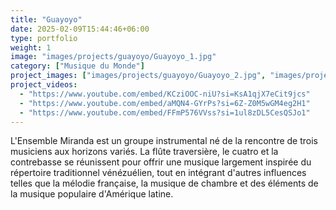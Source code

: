 ```yaml
---
title: "Guayoyo"
date: 2025-02-09T15:44:46+06:00
type: portfolio
weight: 1
image: "images/projects/guayoyo/Guayoyo_1.jpg"
category: ["Musique du Monde"]
project_images: ["images/projects/guayoyo/Guayoyo_2.jpg", "images/projects/guayoyo/Guayoyo_3.JPG"]
project_videos:
  - "https://www.youtube.com/embed/KCziOOC-niU?si=KsA1qjX7eCit9jcs"
  - "https://www.youtube.com/embed/aMQN4-GYrPs?si=6Z-Z0M5wGM4eg2H1"
  - "https://www.youtube.com/embed/FFmP576VVss?si=1ul8zDL5CesQSJo1"
---
```


L'Ensemble Miranda est un groupe instrumental né de la rencontre de trois musiciens aux horizons variés. La flûte traversière, le cuatro et la contrebasse se réunissent pour offrir une musique largement inspirée du répertoire traditionnel vénézuélien, tout en intégrant d'autres influences telles que la mélodie française, la musique de chambre et des éléments de la musique populaire d'Amérique latine.
